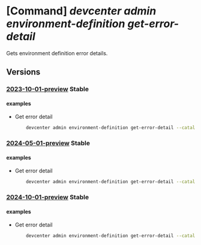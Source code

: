 # [Command] _devcenter admin environment-definition get-error-detail_

Gets environment definition error details.

## Versions

### [2023-10-01-preview](/Resources/mgmt-plane/L3N1YnNjcmlwdGlvbnMve30vcmVzb3VyY2Vncm91cHMve30vcHJvdmlkZXJzL21pY3Jvc29mdC5kZXZjZW50ZXIvZGV2Y2VudGVycy97fS9jYXRhbG9ncy97fS9lbnZpcm9ubWVudGRlZmluaXRpb25zL3t9L2dldGVycm9yZGV0YWlscw==/2023-10-01-preview.xml) **Stable**

<!-- mgmt-plane /subscriptions/{}/resourcegroups/{}/providers/microsoft.devcenter/devcenters/{}/catalogs/{}/environmentdefinitions/{}/geterrordetails 2023-10-01-preview -->

#### examples

- Get error detail
    ```bash
        devcenter admin environment-definition get-error-detail --catalog-name "myCatalog" --dev-center "Contoso" --environment-definition-name "myEnvironmentDefinition" --resource-group "rg1"
    ```

### [2024-05-01-preview](/Resources/mgmt-plane/L3N1YnNjcmlwdGlvbnMve30vcmVzb3VyY2Vncm91cHMve30vcHJvdmlkZXJzL21pY3Jvc29mdC5kZXZjZW50ZXIvZGV2Y2VudGVycy97fS9jYXRhbG9ncy97fS9lbnZpcm9ubWVudGRlZmluaXRpb25zL3t9L2dldGVycm9yZGV0YWlscw==/2024-05-01-preview.xml) **Stable**

<!-- mgmt-plane /subscriptions/{}/resourcegroups/{}/providers/microsoft.devcenter/devcenters/{}/catalogs/{}/environmentdefinitions/{}/geterrordetails 2024-05-01-preview -->

#### examples

- Get error detail
    ```bash
        devcenter admin environment-definition get-error-detail --catalog-name "myCatalog" --dev-center "Contoso" --environment-definition-name "myEnvironmentDefinition" --resource-group "rg1"
    ```

### [2024-10-01-preview](/Resources/mgmt-plane/L3N1YnNjcmlwdGlvbnMve30vcmVzb3VyY2Vncm91cHMve30vcHJvdmlkZXJzL21pY3Jvc29mdC5kZXZjZW50ZXIvZGV2Y2VudGVycy97fS9jYXRhbG9ncy97fS9lbnZpcm9ubWVudGRlZmluaXRpb25zL3t9L2dldGVycm9yZGV0YWlscw==/2024-10-01-preview.xml) **Stable**

<!-- mgmt-plane /subscriptions/{}/resourcegroups/{}/providers/microsoft.devcenter/devcenters/{}/catalogs/{}/environmentdefinitions/{}/geterrordetails 2024-10-01-preview -->

#### examples

- Get error detail
    ```bash
        devcenter admin environment-definition get-error-detail --catalog-name "myCatalog" --dev-center "Contoso" --environment-definition-name "myEnvironmentDefinition" --resource-group "rg1"
    ```

